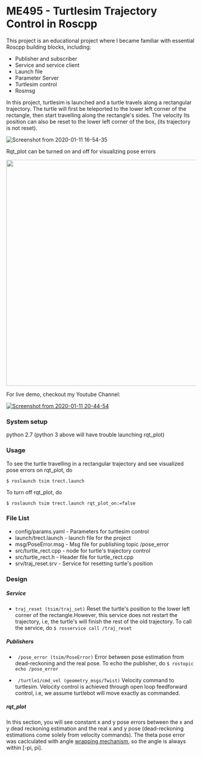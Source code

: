 # ME495 - Turtlesim Trajectory Control in Roscpp 

This project is an educational project where I became familiar with essential Roscpp building blocks, including:
- Publisher and subscriber
- Service and service client
- Launch file
- Parameter Server
- Turtlesim control 
- Rosmsg

In this project, turtlesim is launched and a turtle travels along a rectangular trajectory. The turtle will first be teleported to the lower left corner 
of the rectangle, then start travelling along the rectangle's sides. The velocity Its position can also be reset to the lower left corner of the box, (its trajectory is not reset).

![Screenshot from 2020-01-11 16-54-35](https://user-images.githubusercontent.com/39393023/72211777-9ce1bd80-3496-11ea-8479-eff77049fdb7.png)

Rqt_plot can be turned on and off for visualizing pose errors

<img src=https://user-images.githubusercontent.com/39393023/72211778-9ce1bd80-3496-11ea-9e7a-d642f5dab618.png width="600">

For live demo, checkout my Youtube Channel:

[![Screenshot from 2020-01-11 20-44-54](https://user-images.githubusercontent.com/39393023/72213356-53ec3200-34b3-11ea-8b13-6b6d63b2d0af.png)](https://www.youtube.com/embed/YcYuIzouRaE)

### System setup

python 2.7 (python 3 above will have trouble launching rqt_plot)

### Usage
To see the turtle travelling in a rectangular trajectory and see visualized pose errors on rqt_plot, do 
```
$ roslaunch tsim trect.launch
```

To turn off rqt_plot, do

```
$ roslaunch tsim trect.launch rqt_plot_on:=false
```
### File List

- config/params.yaml - Parameters for turtlesim control
- launch/trect.launch - launch file for the project
- msg/PoseError.msg - Msg file for publishing topic /pose_error  
- src/turtle_rect.cpp - node for turtle's trajectory control 
- src/turtle_rect.h - Header file for turtle_rect.cpp
- srv/traj_reset.srv - Service for resetting turtle's position


### Design 

##### Service
- ```traj_reset (tsim/traj_set)``` Reset the turtle's position to the lower left corner of the rectangle.However, this service does not restart the trajectory, i.e, the turtle's will finish the rest of the old trajectory. 
To call the service, do
```$ rosservice call /traj_reset```

##### Publishers
- ``` /pose_error (tsim/PoseError)``` Error between pose estimation from dead-reckoning and the real pose.
To echo the publisher, do ```$ rostopic echo /pose_error ```

- ``` /turtle1/cmd_vel (geometry_msgs/Twist)``` Velocity command to turtlesim. Velocity control is achieved through open loop feedforward control, i.e, we assume turtlebot will move exactly as commanded. 

##### rqt_plot
In this section, you will see constant x and y pose errors between the x and y dead reckoning estimation and 
the real x and y pose (dead-reckoning estimations come solely from velocity commands). The theta pose error was caclculated with 
angle [wrapping mechanism](https://stackoverflow.com/questions/11498169/dealing-with-angle-wrap-in-c-code), so the angle is always within [-pi, pi].


